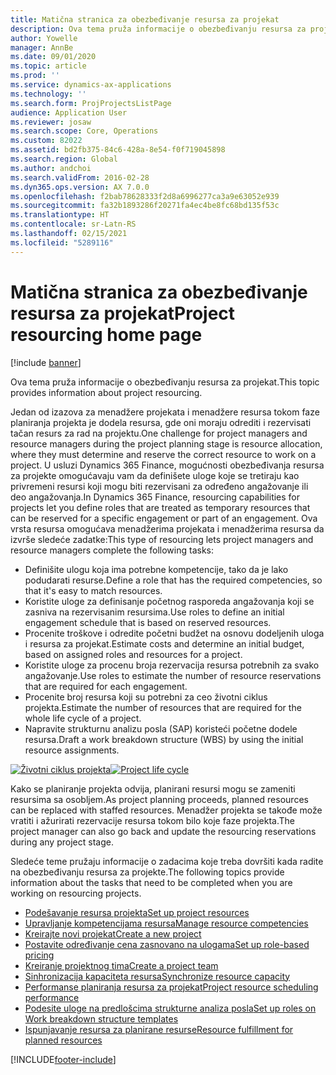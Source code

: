 ```yaml
---
title: Matična stranica za obezbeđivanje resursa za projekat
description: Ova tema pruža informacije o obezbeđivanju resursa za projekat.
author: Yowelle
manager: AnnBe
ms.date: 09/01/2020
ms.topic: article
ms.prod: ''
ms.service: dynamics-ax-applications
ms.technology: ''
ms.search.form: ProjProjectsListPage
audience: Application User
ms.reviewer: josaw
ms.search.scope: Core, Operations
ms.custom: 82022
ms.assetid: bd2fb375-84c6-428a-8e54-f0f719045898
ms.search.region: Global
ms.author: andchoi
ms.search.validFrom: 2016-02-28
ms.dyn365.ops.version: AX 7.0.0
ms.openlocfilehash: f2bab78628333f2d8a6996277ca3a9e63052e939
ms.sourcegitcommit: fa32b1893286f20271fa4ec4be8fc68bd135f53c
ms.translationtype: HT
ms.contentlocale: sr-Latn-RS
ms.lasthandoff: 02/15/2021
ms.locfileid: "5289116"
---
```

# <a name="project-resourcing-home-page"></a><span data-ttu-id="ff3e0-103">Matična stranica za obezbeđivanje resursa za projekat</span><span class="sxs-lookup"><span data-stu-id="ff3e0-103">Project resourcing home page</span></span>

[!include [banner](../includes/banner.md)]

<span data-ttu-id="ff3e0-104">Ova tema pruža informacije o obezbeđivanju resursa za projekat.</span><span class="sxs-lookup"><span data-stu-id="ff3e0-104">This topic provides information about project resourcing.</span></span>

<span data-ttu-id="ff3e0-105">Jedan od izazova za menadžere projekata i menadžere resursa tokom faze planiranja projekta je dodela resursa, gde oni moraju odrediti i rezervisati tačan resurs za rad na projektu.</span><span class="sxs-lookup"><span data-stu-id="ff3e0-105">One challenge for project managers and resource managers during the project planning stage is resource allocation, where they must determine and reserve the correct resource to work on a project.</span></span> <span data-ttu-id="ff3e0-106">U usluzi Dynamics 365 Finance, mogućnosti obezbeđivanja resursa za projekte omogućavaju vam da definišete uloge koje se tretiraju kao privremeni resursi koji mogu biti rezervisani za određeno angažovanje ili deo angažovanja.</span><span class="sxs-lookup"><span data-stu-id="ff3e0-106">In Dynamics 365 Finance, resourcing capabilities for projects let you define roles that are treated as temporary resources that can be reserved for a specific engagement or part of an engagement.</span></span> <span data-ttu-id="ff3e0-107">Ova vrsta resursa omogućava menadžerima projekata i menadžerima resursa da izvrše sledeće zadatke:</span><span class="sxs-lookup"><span data-stu-id="ff3e0-107">This type of resourcing lets project managers and resource managers complete the following tasks:</span></span>

- <span data-ttu-id="ff3e0-108">Definišite ulogu koja ima potrebne kompetencije, tako da je lako podudarati resurse.</span><span class="sxs-lookup"><span data-stu-id="ff3e0-108">Define a role that has the required competencies, so that it's easy to match resources.</span></span>
- <span data-ttu-id="ff3e0-109">Koristite uloge za definisanje početnog rasporeda angažovanja koji se zasniva na rezervisanim resursima.</span><span class="sxs-lookup"><span data-stu-id="ff3e0-109">Use roles to define an initial engagement schedule that is based on reserved resources.</span></span>
- <span data-ttu-id="ff3e0-110">Procenite troškove i odredite početni budžet na osnovu dodeljenih uloga i resursa za projekat.</span><span class="sxs-lookup"><span data-stu-id="ff3e0-110">Estimate costs and determine an initial budget, based on assigned roles and resources for a project.</span></span>
- <span data-ttu-id="ff3e0-111">Koristite uloge za procenu broja rezervacija resursa potrebnih za svako angažovanje.</span><span class="sxs-lookup"><span data-stu-id="ff3e0-111">Use roles to estimate the number of resource reservations that are required for each engagement.</span></span>
- <span data-ttu-id="ff3e0-112">Procenite broj resursa koji su potrebni za ceo životni ciklus projekta.</span><span class="sxs-lookup"><span data-stu-id="ff3e0-112">Estimate the number of resources that are required for the whole life cycle of a project.</span></span>
- <span data-ttu-id="ff3e0-113">Napravite strukturnu analizu posla (SAP) koristeći početne dodele resursa.</span><span class="sxs-lookup"><span data-stu-id="ff3e0-113">Draft a work breakdown structure (WBS) by using the initial resource assignments.</span></span>

<span data-ttu-id="ff3e0-114">[![Životni ciklus projekta](./media/projectresourcing02-1024x812.jpg)](./media/projectresourcing02.jpg)</span><span class="sxs-lookup"><span data-stu-id="ff3e0-114">[![Project life cycle](./media/projectresourcing02-1024x812.jpg)](./media/projectresourcing02.jpg)</span></span>

<span data-ttu-id="ff3e0-115">Kako se planiranje projekta odvija, planirani resursi mogu se zameniti resursima sa osobljem.</span><span class="sxs-lookup"><span data-stu-id="ff3e0-115">As project planning proceeds, planned resources can be replaced with staffed resources.</span></span> <span data-ttu-id="ff3e0-116">Menadžer projekta se takođe može vratiti i ažurirati rezervacije resursa tokom bilo koje faze projekta.</span><span class="sxs-lookup"><span data-stu-id="ff3e0-116">The project manager can also go back and update the resourcing reservations during any project stage.</span></span>

<span data-ttu-id="ff3e0-117">Sledeće teme pružaju informacije o zadacima koje treba dovršiti kada radite na obezbeđivanju resursa za projekte.</span><span class="sxs-lookup"><span data-stu-id="ff3e0-117">The following topics provide information about the tasks that need to be completed when you are working on resourcing projects.</span></span>

- [<span data-ttu-id="ff3e0-118">Podešavanje resursa projekta</span><span class="sxs-lookup"><span data-stu-id="ff3e0-118">Set up project resources</span></span>](set-up-project-resources.md)
- [<span data-ttu-id="ff3e0-119">Upravljanje kompetencijama resursa</span><span class="sxs-lookup"><span data-stu-id="ff3e0-119">Manage resource competencies</span></span>](manage-resource-competencies.md)
- [<span data-ttu-id="ff3e0-120">Kreirajte novi projekat</span><span class="sxs-lookup"><span data-stu-id="ff3e0-120">Create a new project</span></span>](create-new-project.md)
- [<span data-ttu-id="ff3e0-121">Postavite određivanje cena zasnovano na ulogama</span><span class="sxs-lookup"><span data-stu-id="ff3e0-121">Set up role-based pricing</span></span>](set-up-role-based-pricing.md)
- [<span data-ttu-id="ff3e0-122">Kreiranje projektnog tima</span><span class="sxs-lookup"><span data-stu-id="ff3e0-122">Create a project team</span></span>](create-project-team.md)
- [<span data-ttu-id="ff3e0-123">Sinhronizacija kapaciteta resursa</span><span class="sxs-lookup"><span data-stu-id="ff3e0-123">Synchronize resource capacity</span></span>](synchronize-resource-capacity.md)
- [<span data-ttu-id="ff3e0-124">Performanse planiranja resursa za projekat</span><span class="sxs-lookup"><span data-stu-id="ff3e0-124">Project resource scheduling performance</span></span>](project-scheduling-performance.md)
- [<span data-ttu-id="ff3e0-125">Podesite uloge na predlošcima strukturne analiza posla</span><span class="sxs-lookup"><span data-stu-id="ff3e0-125">Set up roles on Work breakdown structure templates</span></span>](set-up-roles-wbs-template.md)
- [<span data-ttu-id="ff3e0-126">Ispunjavanje resursa za planirane resurse</span><span class="sxs-lookup"><span data-stu-id="ff3e0-126">Resource fulfillment for planned resources</span></span>](resource-fulfillment-planned-resources.md)


[!INCLUDE[footer-include](../includes/footer-banner.md)]